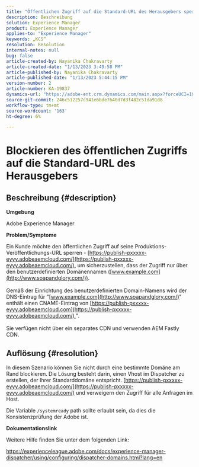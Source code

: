 ```yaml
---
title: "Öffentlichen Zugriff auf die Standard-URL des Herausgebers sperren"
description: Beschreibung
solution: Experience Manager
product: Experience Manager
applies-to: "Experience Manager"
keywords: „KCS“
resolution: Resolution
internal-notes: null
bug: false
article-created-by: Nayanika Chakravarty
article-created-date: "1/13/2023 3:49:58 PM"
article-published-by: Nayanika Chakravarty
article-published-date: "1/13/2023 5:44:15 PM"
version-number: 2
article-number: KA-19837
dynamics-url: "https://adobe-ent.crm.dynamics.com/main.aspx?forceUCI=1&pagetype=entityrecord&etn=knowledgearticle&id=9bd8bfeb-5993-ed11-aad1-6045bd006c82"
source-git-commit: 246c512257c941e6bde7640d7d3f482c51da91d8
workflow-type: tm+mt
source-wordcount: '163'
ht-degree: 6%

---
```


# Blockieren des öffentlichen Zugriffs auf die Standard-URL des Herausgebers

## Beschreibung {#description}


<b>Umgebung</b>

Adobe Experience Manager

<b>Problem/Symptome</b>

Ein Kunde möchte den öffentlichen Zugriff auf seine Produktions-Veröffentlichungs-URL sperren - [https://publish-pxxxxx-eyyy.adobeaemcloud.com/](https://publish-pxxxxx-eyyy.adobeaemcloud.com/), um sicherzustellen, dass der Zugriff nur über den benutzerdefinierten Domänennamen ([www.example.com](http://www.soapandglory.com/)).
<br><br>Gemäß der Einrichtung des benutzerdefinierten Domain-Namens wird der DNS-Eintrag für &quot;[www.example.com](http://www.soapandglory.com/)&quot; enthält einen CNAME-Eintrag von [https://publish-pxxxxx-eyyy.adobeaemcloud.com](https://publish-pxxxxx-eyyy.adobeaemcloud.com/) &quot;. <br><br>Sie verfügen nicht über ein separates CDN und verwenden AEM Fastly CDN.<br>

## Auflösung {#resolution}


In diesem Szenario können Sie nicht durch eine bestimmte Domäne am Rand blockieren. Die Lösung besteht darin, einen Vhost im Dispatcher zu erstellen, der Ihrer Standarddomäne entspricht. [https://publish-pxxxxx-eyyy.adobeaemcloud.com/](https://publish-pxxxxx-eyyy.adobeaemcloud.com/) und verweigern den Zugriff für alle Anfragen im Host.

Die Variable `/systemready` path sollte erlaubt sein, da dies die Konsistenzprüfung der Adobe ist.

<b>Dokumentationslink</b>

Weitere Hilfe finden Sie unter dem folgenden Link:

https://experienceleague.adobe.com/docs/experience-manager-dispatcher/using/configuring/dispatcher-domains.html?lang=en

